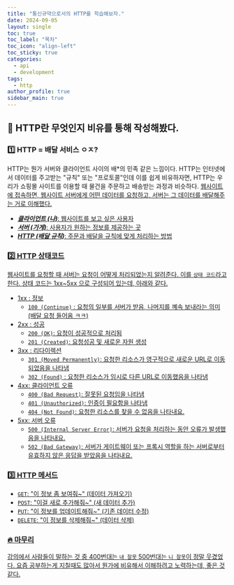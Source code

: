 ```yaml
---
title: "통신규약으로서의 HTTP를 학습해보자."
date: 2024-09-05
layout: single
toc: true
toc_label: "목차"
toc_icon: "align-left"
toc_sticky: true
categories:
  - api
  - development
tags:
  - http
author_profile: true
sidebar_main: true
---
```


## :ledger: HTTP란 무엇인지 비유를 통해 작성해봤다.

### :one: HTTP = 배달 서비스 ㅇㅈ?

HTTP는 뭔가 서버와 클라이언트 사이의 배\*의 민족 같은 느낌이다. HTTP는 인터넷에서 데이터를 주고받는 "규칙" 또는 "프로토콜"인데 이를 쉽게 비유하자면, HTTP는 우리가 쇼핑몰 사이트를 이용할 때 물건을 주문하고 배송받는 과정과 비슷하다. <u>웹사이트에 접속하면, 웹사이트 서버에게 어떤 데이터를 요청하고, 서버는 그 데이터를 배달해주는 거로 이해했다.

- **_클라이언트 (나)_**: 웹사이트를 보고 싶은 사용자
- **_서버 (가게)_**: 사용자가 원하는 정보를 제공하는 곳
- **_HTTP (배달 규칙)_**: 주문과 배달을 규칙에 맞게 처리하는 방법

### :two: HTTP 상태코드

웹사이트를 요청할 때 서버는 요청이 어떻게 처리되었는지 알려준다. 이를 `상태 코드`라고 한다. 상태 코드는 1xx~5xx 으로 구성되어 있는데, 아래와 같다.

- 1xx : 정보
  - `100 (Continue)` : 요청의 일부를 서버가 받음, 나머지를 꼐속 보내라는 의미 (배달 요청 들어옴 ㅋㅋ)
- 2xx : 성공
  - `200 (OK)`: 요청이 성공적으로 처리됨
  - `201 (Created)`: 요청성공 및 새로운 자원 생성
- 3xx : 리다이렉션
  - `301 (Moved Permanently)`: 요청한 리소스가 영구적으로 새로운 URL로 이동되었음을 나타냄
  - `302 (Found)` : 요청한 리소스가 임시로 다른 URL로 이동했음을 나타냄
- 4xx: 클라이언트 오류
  - `400 (Bad Request)`: 잘못된 요청임을 나타냄
  - `401 (Unauthorized)`: 인증이 필요함을 나타냄
  - `404 (Not Found)`: 요청한 리소스를 찾을 수 없음을 나타내요.
- 5xx: 서버 오류
  - `500 (Internal Server Error)`: 서버가 요청을 처리하는 동안 오류가 발생했음을 나타내요.
  - `502 (Bad Gateway)`: 서버가 게이트웨이 또는 프록시 역할을 하는 서버로부터 유효하지 않은 응답을 받았음을 나타내요.

### :three: HTTP 메서드

- `GET`: "이 정보 좀 보여줘~" (데이터 가져오기)
- `POST`: "이걸 새로 추가해줘~" (새 데이터 추가)
- `PUT`: "이 정보를 업데이트해줘~" (기존 데이터 수정)
- `DELETE`: "이 정보를 삭제해줘~" (데이터 삭제)

### :fire: 마무리

강의에서 사람들이 말하는 것 중 400번대는 `내 잘못` 500번대는 `니 잘못`이 정말 웃겼었다. 요즘 공부하는게 지칠때도 많아서 뭔가에 비유해서 이해하려고 노력하는데, 좋은 것 같다.

